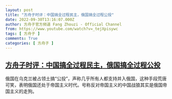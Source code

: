 ```yaml
---
layout: post
title: "方舟子时评：中国搞全过程民主，俄国搞全过程公投"
date: 2022-09-30T13:16:07.000Z
author: 方舟子官方频道 Fang Zhouzi - Official Channel
from: https://www.youtube.com/watch?v=_tejXpisywc
tags: [ 方舟子 ]
comments: True
categories: [ 方舟子 ]
---
```

<!--1664543767000-->
[方舟子时评：中国搞全过程民主，俄国搞全过程公投](https://www.youtube.com/watch?v=_tejXpisywc)
------

<div>
俄国在乌克兰被占领土搞“公投”，声称几乎所有人都支持并入俄国，这种手段荒唐可笑，表明俄国还处于帝国主义时代。号称反对帝国主义的中国战狼其实是俄国帝国主义的走狗。
</div>
